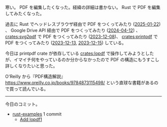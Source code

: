 寒い。 PDF を編集したくなった。経緯の詳細は書かない。 Rust で PDF を編集してみたくなった。

過去に Rust でヘッドレスブラウザ経由で PDF をつくってみたり ([2025-01-22]) 、 Google Drive API 経由で PDF をつくってみたり ([2024-04-12]) 、 [crates:svg2pdf] で PDF をつくってみたり ([2023-12-08])、 [crates:printpdf] で PDF をつくってみたり ([2023-12-13], [2023-12-15]) している。

今日は printpdf crate が依存している [crates:lopdf] で操作してみようとしたが、イマイチ何をやっているのか分からなかったので PDF の構造にもうすこし詳しくなりたいと思った。

O'Reilly から『PDF構造解説』 <https://www.oreilly.co.jp/books/9784873115498/> という直球な書籍があるので買って読んでいる。

---

今日のコミット。

- [rust-examples](https://github.com/bouzuya/rust-examples) 1 commit
  - [Add lopdf1](https://github.com/bouzuya/rust-examples/commit/d2f3936a927a72b5b63254d6d8a42633be999550)

[2023-12-08]: https://blog.bouzuya.net/2023/12/08/
[2023-12-13]: https://blog.bouzuya.net/2023/12/13/
[2023-12-15]: https://blog.bouzuya.net/2023/12/15/
[2024-04-12]: https://blog.bouzuya.net/2024/04/12/
[2025-01-22]: https://blog.bouzuya.net/2025/01/22/
[crates:lopdf]: https://crates.io/crates/lopdf
[crates:printpdf]: https://crates.io/crates/printpdf
[crates:svg2pdf]: https://crates.io/crates/svg2pdf
